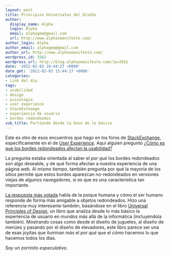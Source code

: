 ```yaml
---
layout: post
title: Principios Universales del Diseño
author:
  display_name: Alpha
  login: Alpha
  email: alphagma@gmail.com
  url: http://www.alphasmanifesto.com/
author_login: Alpha
author_email: alphagma@gmail.com
author_url: http://www.alphasmanifesto.com/
wordpress_id: 3562
wordpress_url: http://blog.alphasmanifesto.com/?p=3562
date: '2012-02-03 10:44:27 +0000'
date_gmt: '2012-02-03 15:44:27 +0000'
categories:
- Link del día
tags:
- usabilidad
- design
- psicología
- user experience
- StackExchange
- experiencia de usuario
- bordes redondeados
sub_title: Partiendo desde la base de lo básico
---
```


Este es otro de esos encuentros que hago en los foros de [StackExchange](http://stackexchange.com/), específicamente en el de [User Experience](http://ux.stackexchange.com/). Aquí alguien preguntó [ ¿Cómo es que los bordes redondeados afectan la usabilidad?](http://ux.stackexchange.com/questions/11150/how-do-rounded-corners-affect-usability)

La pregunta estaba orientada al saber el _por qué_ los bordes redondeados son algo deseable, y de qué forma afectan a nuestra experiencia de una página web. Al mismo tiempo, también pregunta por qué la mayoría de los sitios permite que estos bordes aparezcan no-redondeados en versiones viejas de algunos navegadores, si es que es una característica tan importante.

[La respuesta más votada](http://ux.stackexchange.com/a/11151/8702) habla de la psique humana y cómo el ser humano responde de forma más amigable a objetos redondeados. Hizo una referencia muy interesante también, basándose en el libro [Universal Principles of Design](http://stuffcreators.com/upod/), un libro que analiza desde lo más básico la experiencia de usuario en mundos más allá de la informática (incluyéndola también). Mostrando cosas como desde el diseño de juguetes, al diseño de menúes y pasando por el diseño de elevadores, este libro parece ser una de esas joyitas que iluminan más el _por qué_ que el _cómo_ hacemos lo que hacemos todos los días.

_Soy un zorrinito especulativo._
